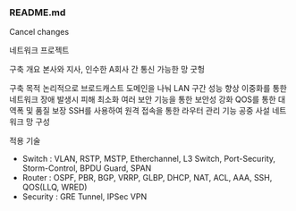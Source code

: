 ### README.md ###
Cancel changes


네트워크 프로젝트

구축 개요
본사와 지사, 인수한 A회사 간 통신 가능한 망 굿헝

구축 목적
논리적으로 브로드캐스트 도메인을 나눠 LAN 구간 성능 향상
이중화를 통한 네트워크 장애 발생시 피해 최소화
여러 보안 기능을 통한 보안성 강화
QOS를 통한 대역폭 및 품질 보장
SSH를 사용하여 원격 접속을 통한 라우터 관리 기능
공중 사설 네트워크 망 구성

적용 기술
- Switch : VLAN, RSTP, MSTP, Etherchannel, L3 Switch, Port-Security, Storm-Control, BPDU Guard, SPAN
- Router : OSPF, PBR, BGP, VRRP, GLBP, DHCP, NAT, ACL, AAA, SSH, QOS(LLQ, WRED) 
- Security : GRE Tunnel, IPSec VPN
